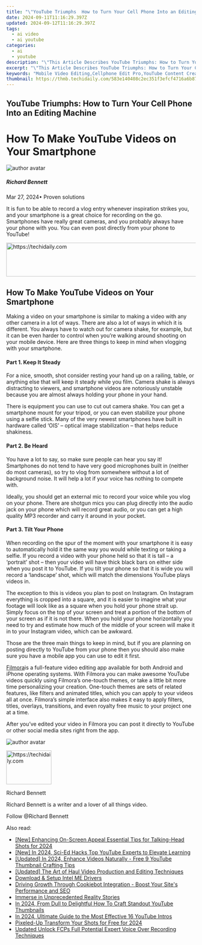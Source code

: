 ```yaml
---
title: "\"YouTube Triumphs  How to Turn Your Cell Phone Into an Editing Machine for 2024\""
date: 2024-09-11T11:16:29.397Z
updated: 2024-09-12T11:16:29.397Z
tags:
  - ai video
  - ai youtube
categories:
  - ai
  - youtube
description: "\"This Article Describes YouTube Triumphs: How to Turn Your Cell Phone Into an Editing Machine for 2024\""
excerpt: "\"This Article Describes YouTube Triumphs: How to Turn Your Cell Phone Into an Editing Machine for 2024\""
keywords: "Mobile Video Editing,Cellphone Edit Pro,YouTube Content Creation,DIY Film Editing Tech,Smartphone Media Making,Simple Editing Tips,Quick Edit Apps"
thumbnail: https://thmb.techidaily.com/583e140408c2ec351f3efcf4716a6b87c865b3b8a448b26c52bfccdf2d778b7a.png
---
```


## YouTube Triumphs: How to Turn Your Cell Phone Into an Editing Machine

# How To Make YouTube Videos on Your Smartphone

![author avatar](https://images.wondershare.com/filmora/article-images/richard-bennett.jpg)

##### Richard Bennett

 Mar 27, 2024• Proven solutions

 It is fun to be able to record a vlog entry whenever inspiration strikes you, and your smartphone is a great choice for recording on the go. Smartphones have really great cameras, and you probably always have your phone with you. You can even post directly from your phone to YouTube!

<!-- affiliate ads begin -->
<a href="https://ephamedtechinc.pxf.io/c/5597632/2136622/26400" target="_top" id="2136622">
  <img src="//a.impactradius-go.com/display-ad/26400-2136622" border="0" alt="https://techidaily.com" width="728" height="90"/>
</a>
<img height="0" width="0" src="https://ephamedtechinc.pxf.io/i/5597632/2136622/26400" style="position:absolute;visibility:hidden;" border="0" />
<!-- affiliate ads end -->

## How To Make YouTube Videos on Your Smartphone

 Making a video on your smartphone is similar to making a video with any other camera in a lot of ways. There are also a lot of ways in which it is different. You always have to watch out for camera shake, for example, but it can be even harder to control when you’re walking around shooting on your mobile device. Here are three things to keep in mind when vlogging with your smartphone.

#### Part 1\. Keep It Steady

 For a nice, smooth, shot consider resting your hand up on a railing, table, or anything else that will keep it steady while you film. Camera shake is always distracting to viewers, and smartphone videos are notoriously unstable because you are almost always holding your phone in your hand.

 There is equipment you can use to cut out camera shake. You can get a smartphone mount for your tripod, or you can even stabilize your phone using a selfie stick. Many of the very newest smartphones have built in hardware called ‘OIS’ – optical image stabilization – that helps reduce shakiness.

#### Part 2\. Be Heard

 You have a lot to say, so make sure people can hear you say it! Smartphones do not tend to have very good microphones built in (neither do most cameras), so try to vlog from somewhere without a lot of background noise. It will help a lot if your voice has nothing to compete with.

 Ideally, you should get an external mic to record your voice while you vlog on your phone. There are shotgun mics you can plug directly into the audio jack on your phone which will record great audio, or you can get a high quality MP3 recorder and carry it around in your pocket.

#### Part 3\. Tilt Your Phone

 When recording on the spur of the moment with your smartphone it is easy to automatically hold it the same way you would while texting or taking a selfie. If you record a video with your phone held so that it is tall – a ‘portrait’ shot – then your video will have thick black bars on either side when you post it to YouTube. If you tilt your phone so that it is wide you will record a ‘landscape’ shot, which will match the dimensions YouTube plays videos in.

 The exception to this is videos you plan to post on Instagram. On Instagram everything is cropped into a square, and it is easier to imagine what your footage will look like as a square when you hold your phone strait up. Simply focus on the top of your screen and treat a portion of the bottom of your screen as if it is not there. When you hold your phone horizontally you need to try and estimate how much of the middle of your screen will make it in to your Instagram video, which can be awkward.

 Those are the three main things to keep in mind, but if you are planning on posting directly to YouTube from your phone then you should also make sure you have a mobile app you can use to edit it first.

[Filmora](https://tools.techidaily.com/wondershare/filmora/download/)is a full-feature video editing app available for both Android and iPhone operating systems. With Filmora you can make awesome YouTube videos quickly using Filmora’s one-touch themes, or take a little bit more time personalizing your creation. One-touch themes are sets of related features, like filters and animated titles, which you can apply to your videos all at once. Filmora’s simple interface also makes it easy to apply filters, titles, overlays, transitions, and even royalty free music to your project one at a time.

 After you’ve edited your video in Filmora you can post it directly to YouTube or other social media sites right from the app.

![author avatar](https://images.wondershare.com/filmora/article-images/richard-bennett.jpg)

<!-- affiliate ads begin -->
<a href="https://aligracehair.sjv.io/c/5597632/2115924/19272" target="_top" id="2115924">
  <img src="//a.impactradius-go.com/display-ad/19272-2115924" border="0" alt="https://techidaily.com" width="120" height="90"/>
</a>
<img height="0" width="0" src="https://aligracehair.sjv.io/i/5597632/2115924/19272" style="position:absolute;visibility:hidden;" border="0" />
<!-- affiliate ads end -->

Richard Bennett

Richard Bennett is a writer and a lover of all things video.

Follow @Richard Bennett

<ins class="adsbygoogle"
     style="display:block"
     data-ad-format="autorelaxed"
     data-ad-client="ca-pub-7571918770474297"
     data-ad-slot="1223367746"></ins>

<ins class="adsbygoogle"
     style="display:block"
     data-ad-client="ca-pub-7571918770474297"
     data-ad-slot="8358498916"
     data-ad-format="auto"
     data-full-width-responsive="true"></ins>

<span class="atpl-alsoreadstyle">Also read:</span>
<div><ul>
<li><a href="https://youtube-blog.techidaily.com/nhancing-on-screen-appeal-essential-tips-for-talking-head-shots-for-2024/"><u>[New] Enhancing On-Screen Appeal Essential Tips for Talking-Head Shots for 2024</u></a></li>
<li><a href="https://youtube-blog.techidaily.com/n-2024-sci-ed-hacks-top-youtube-experts-to-elevate-learning/"><u>[New] In 2024, Sci-Ed Hacks Top YouTube Experts to Elevate Learning</u></a></li>
<li><a href="https://facebook-record-videos.techidaily.com/updated-in-2024-enhance-videos-naturally-free-9-youtube-thumbnail-crafting-tips/"><u>[Updated] In 2024, Enhance Videos Naturally - Free 9 YouTube Thumbnail Crafting Tips</u></a></li>
<li><a href="https://some-skills.techidaily.com/updated-the-art-of-haul-video-production-and-editing-techniques/"><u>[Updated] The Art of Haul Video Production and Editing Techniques</u></a></li>
<li><a href="https://driver-install.techidaily.com/download-and-setup-intel-me-drivers/"><u>Download & Setup Intel ME Drivers</u></a></li>
<li><a href="https://some-techniques.techidaily.com/driving-growth-through-cookiebot-integration-boost-your-sites-performance-and-seo/"><u>Driving Growth Through Cookiebot Integration - Boost Your Site's Performance and SEO</u></a></li>
<li><a href="https://youtube-blog.techidaily.com/se-in-unprecedented-reality-stories/"><u>Immerse in Unprecedented Reality Stories</u></a></li>
<li><a href="https://youtube-data.techidaily.com/24-from-dull-to-delightful-how-to-craft-standout-youtube-thumbnails/"><u>In 2024, From Dull to Delightful How To Craft Standout YouTube Thumbnails</u></a></li>
<li><a href="https://youtube-blog.techidaily.com/24-ultimate-guide-to-the-most-effective-16-youtube-intros/"><u>In 2024, Ultimate Guide to the Most Effective 16 YouTube Intros</u></a></li>
<li><a href="https://some-approaches.techidaily.com/pixeled-up-transform-your-shots-for-free-for-2024/"><u>Pixeled-Up Transform Your Shots for Free for 2024</u></a></li>
<li><a href="https://video-content-creator.techidaily.com/updated-unlock-fcps-full-potential-expert-voice-over-recording-techniques/"><u>Updated Unlock FCPs Full Potential Expert Voice Over Recording Techniques</u></a></li>
</ul></div>

